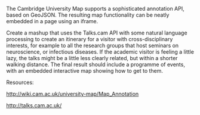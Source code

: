 The Cambridge University Map supports a sophisticated annotation API,
based on GeoJSON. The resulting map functionality can be neatly embedded
in a page using an iframe.

Create a mashup that uses the Talks.cam API with some natural language
processing to create an itinerary for a visitor with cross-disciplinary
interests, for example to all the research groups that host seminars on
neuroscience, or infectious diseases. If the academic visitor is feeling
a little lazy, the talks might be a little less clearly related, but
within a shorter walking distance. The final result should include a
programme of events, with an embedded interactive map showing how to get
to them.

Resources:

<http://wiki.cam.ac.uk/university-map/Map_Annotation>

<http://talks.cam.ac.uk/>